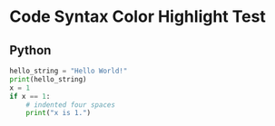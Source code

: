 # Code Syntax Color Highlight Test

## Python

```python
hello_string = "Hello World!"
print(hello_string)
x = 1
if x == 1:
    # indented four spaces
    print("x is 1.")
```